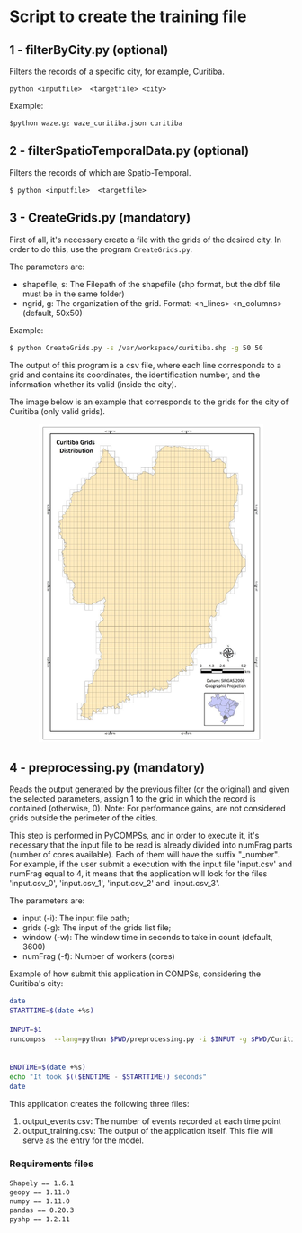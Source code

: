 # Script to create the training file


## 1 - filterByCity.py (optional)

Filters the records of a specific city, for example, Curitiba.

```
python <inputfile>  <targetfile> <city>
```

Example:


```
$python waze.gz waze_curitiba.json curitiba
```


## 2 - filterSpatioTemporalData.py (optional)

Filters the records of which are Spatio-Temporal.


```
$ python <inputfile>  <targetfile>
```



## 3 - CreateGrids.py (mandatory)


First of all, it's necessary create a file with the grids of the desired city. In order to do this, use the program `CreateGrids.py`.

The parameters are:

 * shapefile, s: The Filepath of the shapefile (shp format, but the dbf file must be in the same folder)
 * ngrid, g:	The organization of the grid. Format: \<n\_lines\> \<n\_columns\>  (default, 50x50)


Example:

```sh
$ python CreateGrids.py -s /var/workspace/curitiba.shp -g 50 50
```

The output of this program is a csv file, where each line corresponds to a grid and contains its coordinates, the identification number, and the information whether its valid (inside the city).

The image below is an example that corresponds to the grids for the city of Curitiba (only valid grids).

<p align="middle">
<img  src="Curitiba_Grids_Distribuition.jpg" width="400" alt='Curitiba Grids Distribuition Map' >
</p>

## 4 - preprocessing.py (mandatory)

Reads the output generated by the previous filter (or the original) and given the selected parameters, assign 1 to the grid in which the record is contained (otherwise, 0). Note: For performance gains, are not considered grids outside the perimeter of the cities.

This step is performed in PyCOMPSs, and in order to execute it, it's necessary that the input file to be read is already divided into numFrag parts (number of cores available). Each of them will have the suffix "\_number". For example, if the user submit a execution with the input file 'input.csv' and numFrag equal to 4, it means that the application will look for the files 'input.csv\_0', 'input.csv\_1', 'input.csv\_2' and 'input.csv\_3'.

The parameters are:

 * input  (-i): The input file path;
 * grids (-g):  The input of the grids list file;
 * window (-w): The window time in seconds to take in count (default, 3600)
 * numFrag (-f): Number of workers (cores)  


Example of how submit this application in COMPSs, considering the Curitiba's city:

```sh
date
STARTTIME=$(date +%s)

INPUT=$1
runcompss  --lang=python $PWD/preprocessing.py -i $INPUT -g $PWD/Curitiba_Grids.csv -f 4 -w 3600


ENDTIME=$(date +%s)
echo "It took $(($ENDTIME - $STARTTIME)) seconds"
date

```

This application creates the following three files:

1. output\_events.csv:	The number of events recorded at each time point
2. output\_training.csv: The output of the application itself. This file will serve as the entry for the model.


### Requirements files


```
Shapely == 1.6.1
geopy == 1.11.0
numpy == 1.11.0
pandas == 0.20.3
pyshp == 1.2.11
```
